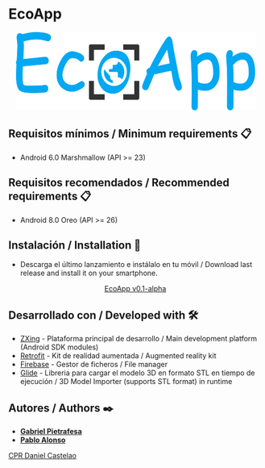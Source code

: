 # EcoApp #

<p align="center">
  <img height="155" width="475" src="images/logo.png">
</p>

## Requisitos mínimos / Minimum requirements 📋
* Android 6.0 Marshmallow (API >= 23)

## Requisitos recomendados / Recommended requirements 📋
* Android 8.0 Oreo (API >= 26)

## Instalación / Installation 🚀
* Descarga el último lanzamiento e instálalo en tu móvil / Download last release and install it on your smartphone.
<p align="center"><a href="https://github.com/gpietrafesavieitez/EcoApp/releases/download/v0.1-alpha/EcoApp.apk">EcoApp v0.1-alpha</a></p>

## Desarrollado con / Developed with 🛠️
* [ZXing](https://unity.com) - Plataforma principal de desarrollo / Main development platform (Android SDK modules)
* [Retrofit](https://developer.vuforia.com) - Kit de realidad aumentada / Augmented reality kit
* [Firebase](https://assetstore.unity.com/packages/tools/input-management/simple-file-browser-98451) - Gestor de ficheros / File manager
* [Glide](https://github.com/karl-/pb_Stl) - Libreria para cargar el modelo 3D en formato STL en tiempo de ejecución / 3D Model Importer (supports STL format) in runtime

## Autores / Authors ✒️
* [**Gabriel Pietrafesa**](https://github.com/gpietrafesavieitez)
* [**Pablo Alonso**](https://github.com/palonsovazquez)

[CPR Daniel Castelao](https://www.danielcastelao.org)
